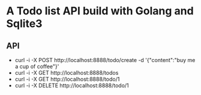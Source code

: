 # A Todo list API build with Golang and Sqlite3

## API

- curl -i -X POST http://localhost:8888/todo/create -d '{"content":"buy me a cup of coffee"}'
- curl -i -X GET  http://localhost:8888/todos
- curl -i -X GET  http://localhost:8888/todo/1
- curl -i -X DELETE http://localhost:8888/todo/1
